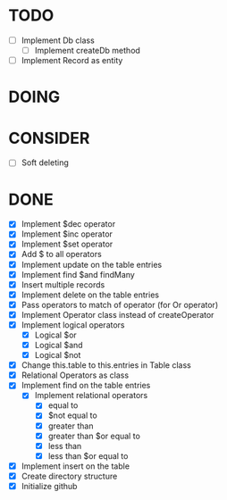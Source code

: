 # TODO

- [ ] Implement Db class
  - [ ] Implement createDb method
- [ ] Implement Record as entity

# DOING

# CONSIDER 

- [ ] Soft deleting

# DONE

- [x] Implement $dec operator
- [x] Implement $inc operator
- [x] Implement $set operator
- [x] Add $ to all operators
- [x] Implement update on the table entries
- [x] Implement find $and findMany
- [x] Insert multiple records
- [x] Implement delete on the table entries
- [x] Pass operators to match of operator (for Or operator)
- [x] Implement Operator class instead of createOperator
- [x] Implement logical operators
    - [x] Logical $or
    - [x] Logical $and
    - [x] Logical $not
- [x] Change this.table to this.entries in Table class
- [x] Relational Operators as class
- [x] Implement find on the table entries
  - [x] Implement relational operators
    - [x] equal to
    - [x] $not equal to
    - [x] greater than
    - [x] greater than $or equal to
    - [x] less than 
    - [x] less than $or equal to
- [x] Implement insert on the table
- [x] Create directory structure
- [x] Initialize github